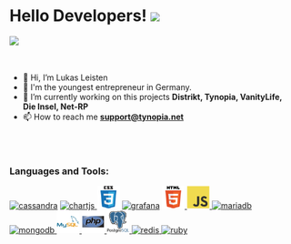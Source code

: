 <h1> Hello Developers! <img src = "https://raw.githubusercontent.com/MartinHeinz/MartinHeinz/master/wave.gif" width = 30px> </h1>
<p align='center'>
</p>

<p>
  <a href="https://github.com/DenverCoder1/readme-typing-svg"><img src="https://readme-typing-svg.herokuapp.com?width=500&font=IBM+Plex+Sans&color=1DC3F7&vCenter=true&lines=Welcome+to+my+GitHub+Profile!;I'm+a+frontend+and+backend+web+and+game+developer" /></a>
</p>

<br>

- 👋 Hi, I’m Lukas Leisten
- 💼 I'm the youngest entrepreneur in Germany.
- 🔭 I’m currently working on this projects **Distrikt, Tynopia, VanityLife, Die Insel, Net-RP**
- 📫 How to reach me **support@tynopia.net**

<br/>
<br>

<h3 align="left">Languages and Tools:</h3>
<p align="left"><a href="https://api.jquery.com/jquery.ajax/" target="_blank" rel="noreferrer"><img src="https://upload.wikimedia.org/wikipedia/commons/thumb/a/a1/AJAX_logo_by_gengns.svg/1200px-AJAX_logo_by_gengns.svg.png" alt="cassandra" width="30" height="19.2"/></a>
<a href="https://www.chartjs.org" target="_blank" rel="noreferrer"><img src="https://www.chartjs.org/media/logo-title.svg" alt="chartjs" width="40" height="40"/> </a>
<a href="https://www.w3schools.com/css/" target="_blank" rel="noreferrer"><img src="https://raw.githubusercontent.com/devicons/devicon/master/icons/css3/css3-original-wordmark.svg" alt="css3" width="40" height="40"/></a>
<a href="https://docs.microsoft.com/de-de/dotnet/csharp/tour-of-csharp/#:~:text=C%23%20(Aussprache%20%E2%80%9EC%20Sharp%E2%80%9C,NET%20ausgef%C3%BChrt%20werden." target="_blank" rel="noreferrer"><img src="https://static.cdnlogo.com/logos/c/27/c.svg" alt="grafana" width="40" height="40"/></a>
<a href="https://www.w3.org/html/" target="_blank" rel="noreferrer"><img src="https://raw.githubusercontent.com/devicons/devicon/master/icons/html5/html5-original-wordmark.svg" alt="html5" width="40" height="40"/>
</a> <a href="https://developer.mozilla.org/en-US/docs/Web/JavaScript" target="_blank" rel="noreferrer"><img src="https://raw.githubusercontent.com/devicons/devicon/master/icons/javascript/javascript-original.svg" alt="javascript" width="40" height="40"/>
</a><a href="https://mariadb.org/" target="_blank" rel="noreferrer"><img src="https://www.vectorlogo.zone/logos/mariadb/mariadb-icon.svg" alt="mariadb" width="40" height="40"/> </a>
<a href="https://www.java.com/" target="_blank" rel="noreferrer"><img src="https://cdn-icons-png.flaticon.com/512/226/226777.png" alt="mongodb" width="40" height="40"/>
</a><a href="https://www.mysql.com/" target="_blank" rel="noreferrer"><img src="https://raw.githubusercontent.com/devicons/devicon/master/icons/mysql/mysql-original-wordmark.svg" alt="mysql" width="40" height="40"/> </a>
<a href="https://www.php.net" target="_blank" rel="noreferrer"><img src="https://raw.githubusercontent.com/devicons/devicon/master/icons/php/php-original.svg" alt="php" width="40" height="40"/> </a>
<a href="https://www.postgresql.org" target="_blank" rel="noreferrer"><img src="https://raw.githubusercontent.com/devicons/devicon/master/icons/postgresql/postgresql-original-wordmark.svg" alt="postgresql" width="40" height="40"/> </a>
<a href="https://www.lua.org/" target="_blank" rel="noreferrer"><img src="https://upload.wikimedia.org/wikipedia/commons/thumb/c/cf/Lua-Logo.svg/1200px-Lua-Logo.svg.png" alt="redis" width="40" height="40"/> </a>
<a href="https://www.typescriptlang.org/" target="_blank" rel="noreferrer"><img src="https://upload.wikimedia.org/wikipedia/commons/thumb/4/4c/Typescript_logo_2020.svg/1200px-Typescript_logo_2020.svg.png" alt="ruby" width="40" height="40"/></a></p>
